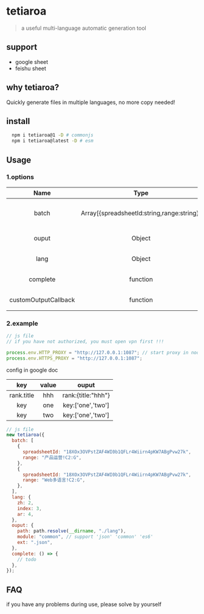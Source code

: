 # tetiaroa

> a useful multi-language automatic generation tool

## support

- google sheet
- feishu sheet

## why tetiaroa?

Quickly generate files in multiple languages, no more copy needed!

## install

```bash
  npm i tetiaroa@1 -D # commonjs
  npm i tetiaroa@latest -D # esm
```

## Usage

### 1.options

|         Name         |                    Type                    |                                Default                                 |           Description            |
| :------------------: | :----------------------------------------: | :--------------------------------------------------------------------: | :------------------------------: |
|        batch         | Array[{spreadsheetId:string,range:string}] |                                   /                                    | 文档 id 与该文档下的某个区间区域 |
|        ouput         |                   Object                   | {path:path.resolve(process.cwd(), "./lang"), module: "es6",ext: ".js"} |       输出文件的路径与格式       |
|         lang         |                   Object                   |                          {zh: 2,en: 3,ar: 4,}                          |          多语言对应的行          |
|       complete       |                  function                  |                                   /                                    |          事件完成的回调          |
| customOutputCallback |                  function                  |                                   /                                    |          自定义数据转换          |

### 2.example

```js
// js file
// if you have not authorized, you must open vpn first !!!

process.env.HTTP_PROXY = "http://127.0.0.1:1087"; // start proxy in node
process.env.HTTPS_PROXY = "http://127.0.0.1:1087";
```

config in google doc

|    key     | value |       ouput        |
| :--------: | :---: | :----------------: |
| rank.title |  hhh  | rank:{title:"hhh"} |
|    key     |  one  | key:['one','two']  |
|    key     |  two  | key:['one','two']  |

```js
// js file
new tetiaroa({
  batch: [
    {
      spreadsheetId: "18XOx3OVPstZAF4WI0b1QFLr4Wiirn4pKW7ABgPvw27k",
      range: "产品运营!C2:G",
    },
    {
      spreadsheetId: "18XOx3OVPstZAF4WI0b1QFLr4Wiirn4pKW7ABgPvw27k",
      range: "Web多语言!C2:G",
    },
  ],
  lang: {
    zh: 2,
    index: 3,
    ar: 4,
  },
  ouput: {
    path: path.resolve(__dirname, "./lang"),
    module: "common", // support 'json' 'common' 'es6'
    ext: ".json",
  },
  complete: () => {
    // todo
  },
});
```

## FAQ

if you have any problems during use, please solve by yourself
